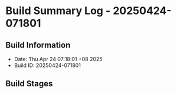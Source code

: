 # Build Summary Log - 20250424-071801

## Build Information
- Date: Thu Apr 24 07:18:01 +08 2025
- Build ID: 20250424-071801

## Build Stages

